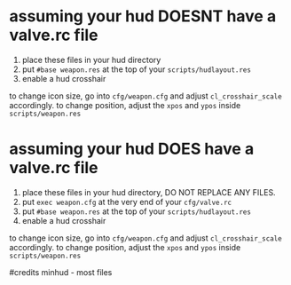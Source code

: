 # assuming your hud DOESNT have a valve.rc file

1. place these files in your hud directory
2. put `#base weapon.res` at the top of your `scripts/hudlayout.res`
3. enable a hud crosshair

to change icon size, go into `cfg/weapon.cfg` and adjust `cl_crosshair_scale` accordingly.
to change position, adjust the `xpos` and `ypos` inside `scripts/weapon.res`

# assuming your hud DOES have a valve.rc file

1. place these files in your hud directory, DO NOT REPLACE ANY FILES.
2. put `exec weapon.cfg` at the very end of your `cfg/valve.rc`
3. put `#base weapon.res` at the top of your `scripts/hudlayout.res`
4. enable a hud crosshair

to change icon size, go into `cfg/weapon.cfg` and adjust `cl_crosshair_scale` accordingly.
to change position, adjust the `xpos` and `ypos` inside `scripts/weapon.res`

#credits
minhud - most files